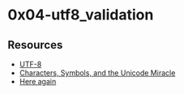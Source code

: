 # 0x04-utf8_validation

## Resources

- [UTF-8](https://en.wikipedia.org/wiki/UTF-8)
- [Characters, Symbols, and the Unicode Miracle](https://www.youtube.com/watch?v=MijmeoH9LT4)
- [Here again](https://datatracker.ietf.org/doc/html/rfc3629#page-4)
